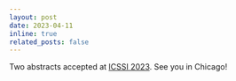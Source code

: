 ```yaml
---
layout: post
date: 2023-04-11
inline: true
related_posts: false
---
```


Two abstracts accepted at [ICSSI 2023](https://www.icssi.org/). See you in Chicago!
